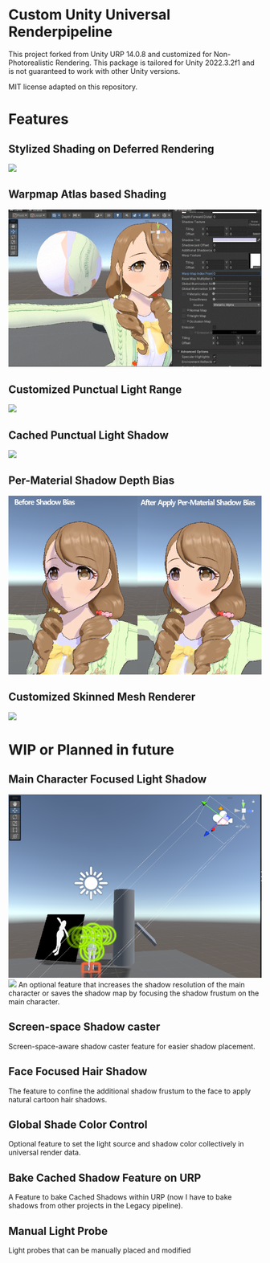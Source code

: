 # Custom Unity Universal Renderpipeline

 This project forked from Unity URP 14.0.8 and customized for Non-Photorealistic Rendering.
 This package is tailored for Unity 2022.3.2f1 and is not guaranteed to work with other Unity versions.
 
 MIT license adapted on this repository.


# Features



## Stylized Shading on Deferred Rendering

<img src="https://github.com/0xinfinite/0xinfinite.github.io/blob/master/img/Deferred-NPR.gif?raw=true">

## Warpmap Atlas based Shading

<img src="https://github.com/0xinfinite/0xinfinite.github.io/blob/master/img/Warpmap.gif?raw=true">

## Customized Punctual Light Range

<img src="https://github.com/0xinfinite/0xinfinite.github.io/blob/master/img/non-physically-falloff.gif?raw=true">

## Cached Punctual Light Shadow

<img src="https://github.com/0xinfinite/0xinfinite.github.io/blob/master/img/Cached-shadow.gif?raw=true">

## Per-Material Shadow Depth Bias

<img src="https://github.com/0xinfinite/0xinfinite.github.io/blob/master/img/Per-Material-ShadowBias.png?raw=true">

## Customized Skinned Mesh Renderer

<img src="https://github.com/0xinfinite/0xinfinite.github.io/blob/master/img/facial%20normal%20compare.gif?raw=true">




# WIP or Planned in future


## Main Character Focused Light Shadow

<img src="https://github.com/0xinfinite/0xinfinite.github.io/blob/master/img/how%20to%20render%20main%20character%20shadow.png?raw=true">
<img src="https://github.com/0xinfinite/0xinfinite.github.io/blob/master/img/main%20character%20shadow.gif?raw=true">
An optional feature that increases the shadow resolution of the main character or saves the shadow map by focusing the shadow frustum on the main character.

## Screen-space Shadow caster

Screen-space-aware shadow caster feature for easier shadow placement.

## Face Focused Hair Shadow

The feature to confine the additional shadow frustum to the face to apply natural cartoon hair shadows.

## Global Shade Color Control

Optional feature to set the light source and shadow color collectively in universal render data.


## Bake Cached Shadow Feature on URP

A Feature to bake Cached Shadows within URP (now I have to bake shadows from other projects in the Legacy pipeline).

## Manual Light Probe

Light probes that can be manually placed and modified



